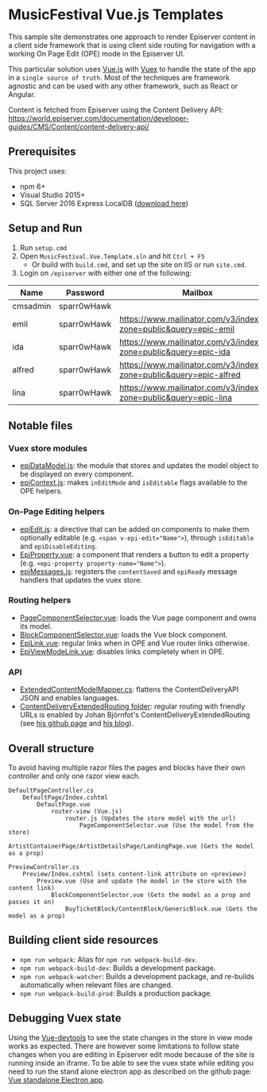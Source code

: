 # MusicFestival Vue.js Templates

This sample site demonstrates one approach to render Episerver content in a client side framework that is using client side routing for navigation with a working On Page Edit (OPE) mode in the Episerver UI.

This particular solution uses [Vue.js](https://vuejs.org/) with [Vuex](https://vuex.vuejs.org/) to handle the state of the app in a `single source of truth`. Most of the techniques are framework agnostic and can be used with any other framework, such as React or Angular.

Content is fetched from Episerver using the Content Delivery API: https://world.episerver.com/documentation/developer-guides/CMS/Content/content-delivery-api/

## Prerequisites

This project uses:
* npm 6+
* Visual Studio 2015+
* SQL Server 2016 Express LocalDB ([download here](https://www.microsoft.com/en-us/sql-server/sql-server-downloads))

## Setup and Run

1. Run `setup.cmd`
2. Open `MusicFestival.Vue.Template.sln` and hit `Ctrl + F5`
    * Or build with `build.cmd`, and set up the site on IIS or run `site.cmd`.
4. Login on `/episerver` with either one of the following:

|Name    |Password    |Mailbox | Email |
|--------|------------|--------|-------|
|cmsadmin|sparr0wHawk |        |       |
|emil    |sparr0wHawk |https://www.mailinator.com/v3/index.jsp?zone=public&query=epic-emil   |epic-emil@mailinator.com   |
|ida     |sparr0wHawk |https://www.mailinator.com/v3/index.jsp?zone=public&query=epic-ida    |epic-ida@mailinator.com    |
|alfred  |sparr0wHawk |https://www.mailinator.com/v3/index.jsp?zone=public&query=epic-alfred |epic-alfred@mailinator.com |
|lina    |sparr0wHawk |https://www.mailinator.com/v3/index.jsp?zone=public&query=epic-lina   |epic-lina@mailinator.com   |

## Notable files

### Vuex store modules

* [epiDataModel.js](src/MusicFestival.Vue.Template/Assets/Scripts/store/modules/epiDataModel.js): the module that stores and updates the model object to be displayed on every component.
* [epiContext.js](src/MusicFestival.Vue.Template/Assets/Scripts/store/modules/epiContext.js): makes `inEditMode` and `isEditable` flags available to the OPE helpers.

### On-Page Editing helpers

* [epiEdit.js](src/MusicFestival.Vue.Template/Assets/Scripts/directives/epiEdit.js): a directive that can be added on components to make them optionally editable (e.g. `<span v-epi-edit="Name">`), through `isEditable` and `epiDisableEditing`.
* [EpiProperty.vue](src/MusicFestival.Vue.Template/Assets/Scripts/components/EpiProperty.vue): a component that renders a button to edit a property (e.g. `<epi-property property-name="Name">`).
* [epiMessages.js](src/MusicFestival.Vue.Template/Assets/Scripts/epiMessages.js): registers the `contentSaved` and `epiReady` message handlers that updates the vuex store.

### Routing helpers

* [PageComponentSelector.vue](src/MusicFestival.Vue.Template/Assets/Scripts/components/PageComponentSelector.vue): loads the Vue page component and owns its model.
* [BlockComponentSelector.vue](src/MusicFestival.Vue.Template/Assets/Scripts/components/BlockComponentSelector.vue): loads the Vue block component.
* [EpiLink.vue](src/MusicFestival.Vue.Template/Assets/Scripts/components/widgets/EpiLink.vue): regular links when in OPE and Vue router links otherwise.
* [EpiViewModeLink.vue](src/MusicFestival.Vue.Template/Assets/Scripts/components/widgets/EpiViewModeLink.vue): disables links completely when in OPE.

### API

* [ExtendedContentModelMapper.cs](src/MusicFestival.Vue.Template/Models/ExtendedContentModelMapper.cs): flattens the ContentDeliveryAPI JSON and enables languages.
* [ContentDeliveryExtendedRouting folder](src\MusicFestival.Vue.Template\Infrastructure\ContentDeliveryExtendedRouting): regular routing with friendly URLs is enabled by Johan Björnfot's ContentDeliveryExtendedRouting (see [his github page](https://github.com/jbearfoot/ContentDeliveryExtendedRouting) and [his blog](https://world.episerver.com/blogs/Johan-Bjornfot/Dates1/2018/5/extended-routing-for-episerver-content-delivery-api/)).

## Overall structure

To avoid having multiple razor files the pages and blocks have their own controller and only one razor view each.

```
DefaultPageController.cs
    DefaultPage/Index.cshtml
        DefaultPage.vue
            router-view (Vue.js)
                router.js (Updates the store model with the url)
                    PageComponentSelector.vue (Use the model from the store)
                        ArtistContainerPage/ArtistDetailsPage/LandingPage.vue (Gets the model as a prop)

PreviewController.cs
    Preview/Index.cshtml (sets content-link attribute on <preview>)
        Preview.vue (Use and update the model in the store with the content link)
            BlockComponentSelector.vue (Gets the model as a prop and passes it on)
                BuyTicketBlock/ContentBlock/GenericBlock.vue (Gets the model as a prop)
```

## Building client side resources

* `npm run webpack`: Alias for `npm run webpack-build-dev`.
* `npm run webpack-build-dev`: Builds a development package.
* `npm run webpack-watcher`: Builds a development package, and re-builds automatically when relevant files are changed.
* `npm run webpack-build-prod`: Builds a production package.

## Debugging Vuex state

Using the [Vue-devtools](https://github.com/vuejs/vue-devtools) to see the state changes in the store in view mode works as expected. There are however some limitations to follow state changes when you are editing in Episerver edit mode because of the site is running inside an iframe. To be able to see the vuex state while editing you need to run the stand alone electron app as described on the github page: [Vue standalone Electron app](https://github.com/vuejs/vue-devtools/blob/master/shells/electron/README.md).
